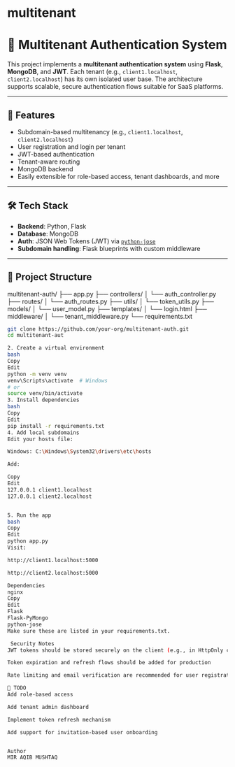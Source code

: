 # multitenant
# 🏢 Multitenant Authentication System

This project implements a **multitenant authentication system** using **Flask**, **MongoDB**, and **JWT**. Each tenant (e.g., `client1.localhost`, `client2.localhost`) has its own isolated user base. The architecture supports scalable, secure authentication flows suitable for SaaS platforms.

---

## 🚀 Features

- Subdomain-based multitenancy (e.g., `client1.localhost`, `client2.localhost`)
- User registration and login per tenant
- JWT-based authentication
- Tenant-aware routing
- MongoDB backend
- Easily extensible for role-based access, tenant dashboards, and more

---

## 🛠️ Tech Stack

- **Backend**: Python, Flask
- **Database**: MongoDB
- **Auth**: JSON Web Tokens (JWT) via [`python-jose`](https://github.com/mpdavis/python-jose)
- **Subdomain handling**: Flask blueprints with custom middleware

---

## 📁 Project Structure
multitenant-auth/
├── app.py
├── controllers/
│ └── auth_controller.py
├── routes/
│ └── auth_routes.py
├── utils/
│ └── token_utils.py
├── models/
│ └── user_model.py
├── templates/
│ └── login.html
├── middleware/
│ └── tenant_middleware.py
└── requirements.txt


```bash
git clone https://github.com/your-org/multitenant-auth.git
cd multitenant-aut

2. Create a virtual environment
bash
Copy
Edit
python -m venv venv
venv\Scripts\activate  # Windows
# or
source venv/bin/activate
3. Install dependencies
bash
Copy
Edit
pip install -r requirements.txt
4. Add local subdomains
Edit your hosts file:

Windows: C:\Windows\System32\drivers\etc\hosts

Add:

Copy
Edit
127.0.0.1 client1.localhost
127.0.0.1 client2.localhost


5. Run the app
bash
Copy
Edit
python app.py
Visit:

http://client1.localhost:5000

http://client2.localhost:5000

Dependencies
nginx
Copy
Edit
Flask
Flask-PyMongo
python-jose
Make sure these are listed in your requirements.txt.

 Security Notes
JWT tokens should be stored securely on the client (e.g., in HttpOnly cookies)

Token expiration and refresh flows should be added for production

Rate limiting and email verification are recommended for user registration

📌 TODO
Add role-based access

Add tenant admin dashboard

Implement token refresh mechanism

Add support for invitation-based user onboarding


Author
MIR AQIB MUSHTAQ
